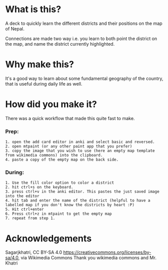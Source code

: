 # What is this?

A deck to quickly learn the different districts and their positions on the map of Nepal. 

Connections are made two way i.e. you learn to both point the district on the map, and name the district currently highlighted. 


# Why make this?

It's a good way to learn about some fundamental geography of the country, that is useful during daily life as well.


# How did you make it?

There was a quick workflow that made this quite fast to make. 

### Prep:
	1. open the add card editor in anki and select basic and reversed.
	2. open mtpaint (or any other paint app that you prefer) 
	3. copy the image that you wish to use (here an empty map template from wikimedia commons) into the clipboard.
	4. paste a copy of the empty map on the back side.
	
### During:
	1. Use the fill color option to color a district
	2. hit ctrl+s on the keyboard.
	3. press ctrl+v in the anki editor. This pastes the just saved image into the editor
	4. hit tab and enter the name of the district (helpful to have a labelled map if you don't know the districts by heart :P)
	5. Hit ctrl+enter
	6. Press ctrl+z in mtpaint to get the empty map
	7. repeat from step 1.
	
	
# Acknowledgements

Sagarjkhatri, CC BY-SA 4.0 https://creativecommons.org/licenses/by-sa/4.0, via Wikimedia Commons
Thank you wikimedia commons and Mr. Khatri

